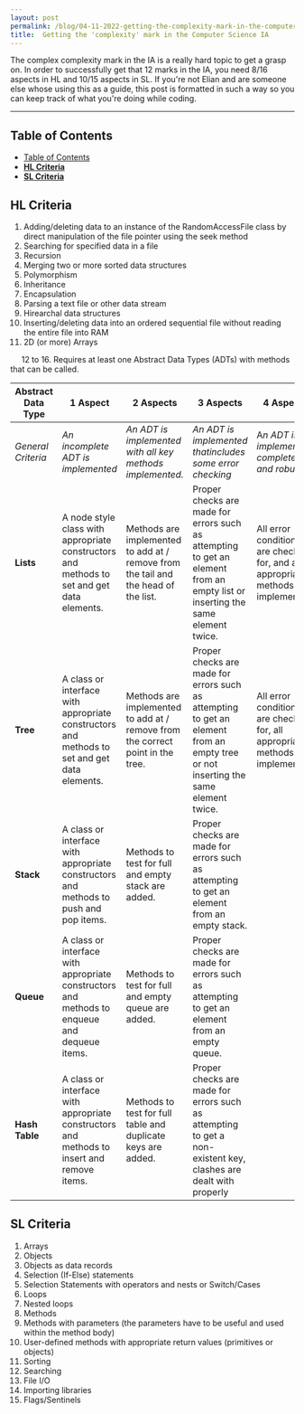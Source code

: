 ```yaml
---
layout: post
permalink: /blog/04-11-2022-getting-the-complexity-mark-in-the-computer-science-ia/
title:  Getting the 'complexity' mark in the Computer Science IA 
---
```

The complex complexity mark in the IA is a really hard topic to get a grasp on. In order to successfully get that 12 marks in the IA, you need 8/16 aspects in HL and 10/15 aspects in SL. If you're not Elian and are someone else whose using this as a guide, this post is formatted in such a way so you can keep track of what you're doing while coding.

---

## Table of Contents
- [Table of Contents](#table-of-contents)
- [**HL Criteria**](#hl-criteria)
- [**SL Criteria**](#sl-criteria)


## **HL Criteria**
1. Adding/deleting data to an instance of the RandomAccessFile class by direct manipulation of the file pointer using the seek method
2. Searching for specified data in a file
3. Recursion
4. Merging two or more sorted data structures
5. Polymorphism
6. Inheritance
7. Encapsulation
8. Parsing a text file or other data stream
9.  Hirearchal data structures
10.  Inserting/deleting data into an ordered sequential file without reading the entire file into RAM
11.  2D (or more) Arrays
    
&nbsp;&nbsp;&nbsp;&nbsp;&nbsp;12 to 16. Requires at least one Abstract Data Types (ADTs) with methods that can be called.

| Abstract Data Type   |  1 Aspect | 2 Aspects  |  3 Aspects |  4 Aspects |  Probable Methods | 
| ------------ | ------------ | ------------ | ------------ | ------------ | ------------ |
 *General Criteria*  | *An incomplete ADT is implemented* |  *An ADT is implemented with all key methods implemented.* | *An ADT is implemented thatincludes some error checking*  |  A*n ADT is implemented completely and robust*  | -  |
  **Lists** |  A node style class with appropriate constructors and methods to set and get data elements. |  Methods are implemented to add at / remove from the tail and the head of the list. |  Proper checks are made for errors such as attempting to get an element from an empty list or inserting the same element twice. | All error conditions are checked for, and all appropriate methods are implemented.  | `size, isEmpty, first, last, before, after, insertHead, insertTail, insertBefore, insertAfter`  |
   **Tree**| A class or interface with appropriate constructors and methods to set and get data elements.  | Methods are implemented to add at / remove from the correct point in the tree.  |  Proper checks are made for errors such as attempting to get an element from an empty tree or not inserting the same element twice. | All error conditions are checked for, all appropriate methods are implemented.  | `size, isEmpty, root, parent, leftChild, rightChild`  |
  **Stack** |  A class or interface with appropriate constructors and methods to push and pop items. |  Methods to test for full and empty stack are added. | Proper checks are made for errors such as attempting to get an element from an empty stack.  |   |  `push, pop, top, isEmpty, isFull, size`  |
  **Queue** | A class or interface with appropriate constructors and methods to enqueue and dequeue items.  | Methods to test for full and empty queue are added.  |   Proper checks are made for errors such as attempting to get an element from an empty queue. |   | `enqueue, dequeue, front, rear, isEmpty, isFull, size`  |
   **Hash Table**| A class or interface with appropriate constructors and methods to insert and remove items.  |  Methods to test for full table and duplicate keys are added. | Proper checks are made for errors such as attempting to get a non-existent key, clashes are dealt with properly  |   | `hashFunction, insertKey, removeKey, isDuplicate, isEmpty, isFull, size`  |


## **SL Criteria**
1. Arrays
2. Objects
3. Objects as data records
4. Selection (If-Else) statements
5. Selection Statements with operators and nests or Switch/Cases 
6. Loops
7. Nested loops
8. Methods
9. Methods with parameters (the parameters have to be useful and used within the method body)
10. User-defined methods with appropriate return values (primitives or objects)
11. Sorting
12. Searching
13. File I/O
14. Importing libraries
15. Flags/Sentinels